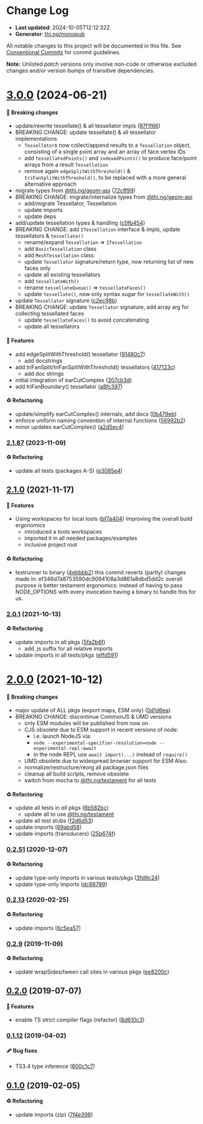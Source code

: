 # Change Log

- **Last updated**: 2024-10-05T12:12:32Z
- **Generator**: [thi.ng/monopub](https://thi.ng/monopub)

All notable changes to this project will be documented in this file.
See [Conventional Commits](https://conventionalcommits.org/) for commit guidelines.

**Note:** Unlisted _patch_ versions only involve non-code or otherwise excluded changes
and/or version bumps of transitive dependencies.

# [3.0.0](https://github.com/thi-ng/umbrella/tree/@thi.ng/geom-tessellate@3.0.0) (2024-06-21)

#### 🛑 Breaking changes

- update/rewrite tessellate() & all tessellator impls ([97f1f66](https://github.com/thi-ng/umbrella/commit/97f1f66))
- BREAKING CHANGE: update tessellate() & all tessellator implementations
  - `Tessellator`s now collect/append results to a `Tessellation` object, consisting of
    a single point array and an array of face vertex IDs
  - add `tessellatedPoints()` and `indexedPoints()` to produce face/point arrays from a result `Tessellation`
  - remove again `edgeSplitWithThreshold()` & `triFanSplitWithThreshold()`,
    to be replaced with a more general alternative approach
- migrate types from [@thi.ng/geom-api](https://github.com/thi-ng/umbrella/tree/main/packages/geom-api) ([72cff99](https://github.com/thi-ng/umbrella/commit/72cff99))
- BREAKING CHANGE: migrate/internalize types from [@thi.ng/geom-api](https://github.com/thi-ng/umbrella/tree/main/packages/geom-api)
  - add/migrate Tessellator, Tessellation
  - update imports
  - update deps
- add/update tessellation types & handling ([c0fb454](https://github.com/thi-ng/umbrella/commit/c0fb454))
- BREAKING CHANGE: add `ITessellation` interface & impls, update tessellators & `tessellate()`
  - rename/expand `Tessellation` => `ITessellation`
  - add `BasicTessellation` class
  - add `MeshTessellation` class
  - update `Tessellator` signature/return type, now returning list of new faces only
  - update all existing tessellators
  - add `tessellateWith()`
  - rename `tessellateQueue()` => `tessellateFaces()`
  - update `tessellate()`, now only syntax sugar for `tessellateWith()`
- update `Tessellator` signature ([c2ec98b](https://github.com/thi-ng/umbrella/commit/c2ec98b))
- BREAKING CHANGE: update `Tessellator` signature, add array arg for collecting tessellated faces
  - update `tessellateFaces()` to avoid concatenating
  - update all tessellators

#### 🚀 Features

- add edgeSplitWithThreshold() tessellator ([91480c7](https://github.com/thi-ng/umbrella/commit/91480c7))
  - add docstrings
- add triFanSplit/triFanSplitWithThreshold() tessellators ([417123c](https://github.com/thi-ng/umbrella/commit/417123c))
  - add doc strings
- initial integration of earCutComplex ([307cb3d](https://github.com/thi-ng/umbrella/commit/307cb3d))
- add triFanBoundary() tessellator ([a8fc397](https://github.com/thi-ng/umbrella/commit/a8fc397))

#### ♻️ Refactoring

- update/simplify earCutComplex() internals, add docs ([0b479eb](https://github.com/thi-ng/umbrella/commit/0b479eb))
- enforce uniform naming convention of internal functions ([56992b2](https://github.com/thi-ng/umbrella/commit/56992b2))
- minor updates earCutComplex() ([a2d5ec4](https://github.com/thi-ng/umbrella/commit/a2d5ec4))

### [2.1.87](https://github.com/thi-ng/umbrella/tree/@thi.ng/geom-tessellate@2.1.87) (2023-11-09)

#### ♻️ Refactoring

- update all tests (packages A-S) ([e3085e4](https://github.com/thi-ng/umbrella/commit/e3085e4))

## [2.1.0](https://github.com/thi-ng/umbrella/tree/@thi.ng/geom-tessellate@2.1.0) (2021-11-17)

#### 🚀 Features

- Using workspaces for local tools ([bf7a404](https://github.com/thi-ng/umbrella/commit/bf7a404))
  Improving the overall build ergonomics
  - introduced a tools workspaces
  - imported it in all needed packages/examples
  - inclusive project root

#### ♻️ Refactoring

- testrunner to binary ([4ebbbb2](https://github.com/thi-ng/umbrella/commit/4ebbbb2))
  this commit reverts (partly) changes made in:
  ef346d7a8753590dc9094108a3d861a8dbd5dd2c
  overall purpose is better testament ergonomics:
  instead of having to pass NODE_OPTIONS with every invocation
  having a binary to handle this for us.

### [2.0.1](https://github.com/thi-ng/umbrella/tree/@thi.ng/geom-tessellate@2.0.1) (2021-10-13)

#### ♻️ Refactoring

- update imports in all pkgs ([5fa2b6f](https://github.com/thi-ng/umbrella/commit/5fa2b6f))
  - add .js suffix for all relative imports
- update imports in all tests/pkgs ([effd591](https://github.com/thi-ng/umbrella/commit/effd591))

# [2.0.0](https://github.com/thi-ng/umbrella/tree/@thi.ng/geom-tessellate@2.0.0) (2021-10-12)

#### 🛑 Breaking changes

- major update of ALL pkgs (export maps, ESM only) ([0d1d6ea](https://github.com/thi-ng/umbrella/commit/0d1d6ea))
- BREAKING CHANGE: discontinue CommonJS & UMD versions
  - only ESM modules will be published from now on
  - CJS obsolete due to ESM support in recent versions of node:
    - i.e. launch NodeJS via:
    - `node --experimental-specifier-resolution=node --experimental-repl-await`
    - in the node REPL use `await import(...)` instead of `require()`
  - UMD obsolete due to widespread browser support for ESM
  Also:
  - normalize/restructure/reorg all package.json files
  - cleanup all build scripts, remove obsolete
  - switch from mocha to [@thi.ng/testament](https://github.com/thi-ng/umbrella/tree/main/packages/testament) for all tests

#### ♻️ Refactoring

- update all tests in _all_ pkgs ([8b582bc](https://github.com/thi-ng/umbrella/commit/8b582bc))
  - update all to use [@thi.ng/testament](https://github.com/thi-ng/umbrella/tree/main/packages/testament)
- update all test stubs ([f2d6d53](https://github.com/thi-ng/umbrella/commit/f2d6d53))
- update imports ([69abd58](https://github.com/thi-ng/umbrella/commit/69abd58))
- update imports (transducers) ([25b674f](https://github.com/thi-ng/umbrella/commit/25b674f))

### [0.2.51](https://github.com/thi-ng/umbrella/tree/@thi.ng/geom-tessellate@0.2.51) (2020-12-07)

#### ♻️ Refactoring

- update type-only imports in various tests/pkgs ([3fd9c24](https://github.com/thi-ng/umbrella/commit/3fd9c24))
- update type-only imports ([dc88789](https://github.com/thi-ng/umbrella/commit/dc88789))

### [0.2.13](https://github.com/thi-ng/umbrella/tree/@thi.ng/geom-tessellate@0.2.13) (2020-02-25)

#### ♻️ Refactoring

- update imports ([6c5ea57](https://github.com/thi-ng/umbrella/commit/6c5ea57))

### [0.2.9](https://github.com/thi-ng/umbrella/tree/@thi.ng/geom-tessellate@0.2.9) (2019-11-09)

#### ♻️ Refactoring

- update wrapSides/tween call sites in various pkgs ([ee8200c](https://github.com/thi-ng/umbrella/commit/ee8200c))

## [0.2.0](https://github.com/thi-ng/umbrella/tree/@thi.ng/geom-tessellate@0.2.0) (2019-07-07)

#### 🚀 Features

- enable TS strict compiler flags (refactor) ([8d610c3](https://github.com/thi-ng/umbrella/commit/8d610c3))

### [0.1.12](https://github.com/thi-ng/umbrella/tree/@thi.ng/geom-tessellate@0.1.12) (2019-04-02)

#### 🩹 Bug fixes

- TS3.4 type inference ([800c1c7](https://github.com/thi-ng/umbrella/commit/800c1c7))

## [0.1.0](https://github.com/thi-ng/umbrella/tree/@thi.ng/geom-tessellate@0.1.0) (2019-02-05)

#### ♻️ Refactoring

- update imports (zip) ([7f4e398](https://github.com/thi-ng/umbrella/commit/7f4e398))

